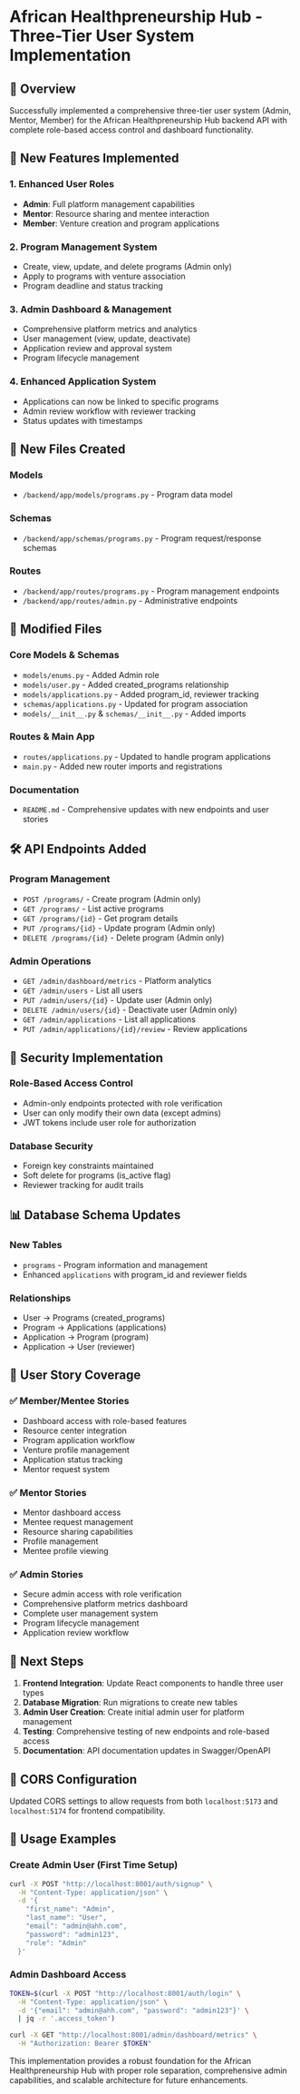# African Healthpreneurship Hub - Three-Tier User System Implementation

## 🎯 Overview
Successfully implemented a comprehensive three-tier user system (Admin, Mentor, Member) for the African Healthpreneurship Hub backend API with complete role-based access control and dashboard functionality.

## 🚀 New Features Implemented

### 1. Enhanced User Roles
- **Admin**: Full platform management capabilities
- **Mentor**: Resource sharing and mentee interaction
- **Member**: Venture creation and program applications

### 2. Program Management System
- Create, view, update, and delete programs (Admin only)
- Apply to programs with venture association
- Program deadline and status tracking

### 3. Admin Dashboard & Management
- Comprehensive platform metrics and analytics
- User management (view, update, deactivate)
- Application review and approval system
- Program lifecycle management

### 4. Enhanced Application System
- Applications can now be linked to specific programs
- Admin review workflow with reviewer tracking
- Status updates with timestamps

## 📁 New Files Created

### Models
- `/backend/app/models/programs.py` - Program data model

### Schemas
- `/backend/app/schemas/programs.py` - Program request/response schemas

### Routes
- `/backend/app/routes/programs.py` - Program management endpoints
- `/backend/app/routes/admin.py` - Administrative endpoints

## 🔄 Modified Files

### Core Models & Schemas
- `models/enums.py` - Added Admin role
- `models/user.py` - Added created_programs relationship
- `models/applications.py` - Added program_id, reviewer tracking
- `schemas/applications.py` - Updated for program association
- `models/__init__.py` & `schemas/__init__.py` - Added imports

### Routes & Main App
- `routes/applications.py` - Updated to handle program applications
- `main.py` - Added new router imports and registrations

### Documentation
- `README.md` - Comprehensive updates with new endpoints and user stories

## 🛠️ API Endpoints Added

### Program Management
- `POST /programs/` - Create program (Admin only)
- `GET /programs/` - List active programs
- `GET /programs/{id}` - Get program details
- `PUT /programs/{id}` - Update program (Admin only)
- `DELETE /programs/{id}` - Delete program (Admin only)

### Admin Operations
- `GET /admin/dashboard/metrics` - Platform analytics
- `GET /admin/users` - List all users
- `PUT /admin/users/{id}` - Update user (Admin only)
- `DELETE /admin/users/{id}` - Deactivate user (Admin only)
- `GET /admin/applications` - List all applications
- `PUT /admin/applications/{id}/review` - Review applications

## 🔐 Security Implementation

### Role-Based Access Control
- Admin-only endpoints protected with role verification
- User can only modify their own data (except admins)
- JWT tokens include user role for authorization

### Database Security
- Foreign key constraints maintained
- Soft delete for programs (is_active flag)
- Reviewer tracking for audit trails

## 📊 Database Schema Updates

### New Tables
- `programs` - Program information and management
- Enhanced `applications` with program_id and reviewer fields

### Relationships
- User → Programs (created_programs)
- Program → Applications (applications)
- Application → Program (program)
- Application → User (reviewer)

## 🎯 User Story Coverage

### ✅ Member/Mentee Stories
- Dashboard access with role-based features
- Resource center integration
- Program application workflow
- Venture profile management
- Application status tracking
- Mentor request system

### ✅ Mentor Stories  
- Mentor dashboard access
- Mentee request management
- Resource sharing capabilities
- Profile management
- Mentee profile viewing

### ✅ Admin Stories
- Secure admin access with role verification
- Comprehensive platform metrics dashboard
- Complete user management system
- Program lifecycle management
- Application review workflow

## 🚦 Next Steps

1. **Frontend Integration**: Update React components to handle three user types
2. **Database Migration**: Run migrations to create new tables
3. **Admin User Creation**: Create initial admin user for platform management
4. **Testing**: Comprehensive testing of new endpoints and role-based access
5. **Documentation**: API documentation updates in Swagger/OpenAPI

## 🔄 CORS Configuration
Updated CORS settings to allow requests from both `localhost:5173` and `localhost:5174` for frontend compatibility.

## 📝 Usage Examples

### Create Admin User (First Time Setup)
```bash
curl -X POST "http://localhost:8001/auth/signup" \
  -H "Content-Type: application/json" \
  -d '{
    "first_name": "Admin",
    "last_name": "User", 
    "email": "admin@ahh.com",
    "password": "admin123",
    "role": "Admin"
  }'
```

### Admin Dashboard Access
```bash
TOKEN=$(curl -X POST "http://localhost:8001/auth/login" \
  -H "Content-Type: application/json" \
  -d '{"email": "admin@ahh.com", "password": "admin123"}' \
  | jq -r '.access_token')

curl -X GET "http://localhost:8001/admin/dashboard/metrics" \
  -H "Authorization: Bearer $TOKEN"
```

This implementation provides a robust foundation for the African Healthpreneurship Hub with proper role separation, comprehensive admin capabilities, and scalable architecture for future enhancements.